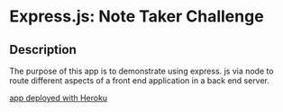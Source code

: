 # Express.js: Note Taker Challenge

## Description

The purpose of this app is to demonstrate using express. js via node to route different aspects of a front end application in a back end server.

[app deployed with Heroku](https://note-taker-challenge.herokuapp.com/)
